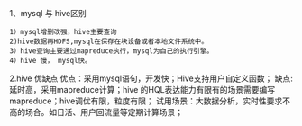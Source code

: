 1、mysql 与 hive区别  
	
	1）mysql增删改强，hive主要查询
	2)hive数据再HDFS,mysql在保存在块设备或者本地文件系统中。
	3）hive查询主要通过mapreduce执行，mysql为自己的执行引擎。
	4）hive 慢， mysql快。

2.hive 优缺点
	优点：采用mysql语句，开发快；Hive支持用户自定义函数；
	缺点:延时高，采用mapreduce计算；hive 的HQL表达能力有限有的场景需要编写mapreduce；hive调优有限，粒度有限；
	试用场景：大数据分析，实时性要求不高的场合。如日活、用户回流量等定期计算场景；
